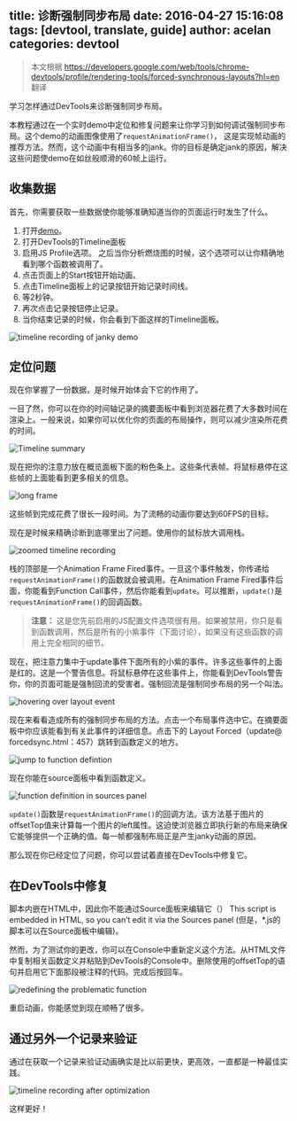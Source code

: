 title: 诊断强制同步布局
date: 2016-04-27 15:16:08
tags: [devtool, translate, guide]
author: acelan
categories: devtool
---
> 本文根据 https://developers.google.com/web/tools/chrome-devtools/profile/rendering-tools/forced-synchronous-layouts?hl=en 翻译

学习怎样通过DevTools来诊断强制同步布局。

本教程通过在一个实时demo中定位和修复问题来让你学习到如何调试强制同步布局。这个demo的动画图像使用了`requestAnimationFrame()`， 这是实现帧动画的推荐方法。然而，这个动画中有相当多的jank。你的目标是确定jank的原因，解决这些问题使demo在如丝般顺滑的60帧上运行。

## 收集数据

首先，你需要获取一些数据使你能够准确知道当你的页面运行时发生了什么。

1. 打开[demo](https://googlesamples.github.io/web-fundamentals/samples/tools/chrome-devtools/profile/rendering-tools/forcedsync.html)。
2. 打开DevTools的Timeline面板
3. 启用JS Profile选项。 之后当你分析燃烧图的时候，这个选项可以让你精确地看到哪个函数被调用了。
4. 点击页面上的Start按钮开始动画。
5. 点击Timeline面板上的记录按钮开始记录时间线。
6. 等2秒钟。
7. 再次点击记录按钮停止记录。
8. 当你结束记录的时候，你会看到下面这样的Timeline面板。

![timeline recording of janky demo](demo-recording.png)

## 定位问题

现在你掌握了一份数据，是时候开始体会下它的作用了。


一目了然，你可以在你的时间轴记录的摘要面板中看到浏览器花费了大多数时间在渲染上。一般来说，如果你可以优化你的页面的布局操作，则可以减少渲染所花费的时间。

![Timeline summary](summary.png)

现在把你的注意力放在概览面板下面的粉色条上。这些条代表帧。将鼠标悬停在这些帧的上面能看到更多相关的信息。

![long frame](long-frame.png)

这些帧到完成花费了很长一段时间。为了流畅的动画你要达到60FPS的目标。

现在是时候来精确诊断到底哪里出了问题。使用你的鼠标放大调用栈。

![zoomed timeline recording](zoom.png)

栈的顶部是一个Animation Frame Fired事件。一旦这个事件触发，你传递给`requestAnimationFrame()`的函数就会被调用。在Animation Frame Fired事件后面，你能看到Function Call事件，然后你能看到`update`。可以推断，`update()`是`requestAnimationFrame()`的回调函数。

> **注意：** 这是您先前启用的JS配置文件选项很有用。如果被禁用，你只是看到函数调用，然后是所有的小紫事件（下面讨论），如果没有这些函数的调用上完全相同的细节。


现在，把注意力集中于update事件下面所有的小紫的事件。许多这些事件的上面是红的。这是一个警告信息。将鼠标悬停在这些事件上，你能看到DevTools警告你，你的页面可能是强制回流的受害者。强制回流是强制同步布局的另一个叫法。

![hovering over layout event](layout-hover.png)


现在来看看造成所有的强制同步布局的方法。点击一个布局事件选中它。在摘要面板中你应该能看到有关此事件的详细信息。点击下的 Layout Forced（update@ forcedsync.html：457）跳转到函数定义的地方。

![jump to function defintion](jump.png)

现在你能在source面板中看到函数定义。

![function definition in sources panel](definition.png)

`update()`函数是`requestAnimationFrame()`的回调方法。该方法基于图片的offsetTop值来计算每一个图片的left属性。这迫使浏览器立即执行新的布局来确保它能够提供一个正确的值。每一帧都强制布局正是产生janky动画的原因。

那么现在你已经定位了问题，你可以尝试着直接在DevTools中修复它。

## 在DevTools中修复

脚本内嵌在HTML中，因此你不能通过Source面板来编辑它（）
This script is embedded in HTML, so you can’t edit it via the Sources panel (但是，*.js的脚本可以在Source面板中编辑)。

然而，为了测试你的更改，你可以在Console中重新定义这个方法。从HTML文件中复制相关函数定义并粘贴到DevTools的Console中。删除使用的offsetTop的语句并启用它下面那段被注释的代码。完成后按回车。

![redefining the problematic function](redefinition.png)

重启动画，你能感觉到现在顺畅了很多。

## 通过另外一个记录来验证

通过在获取一个记录来验证动画确实是比以前更快，更高效，一直都是一种最佳实践。

![timeline recording after optimization](after.png)

这样更好！
